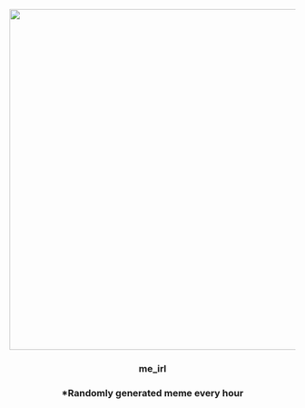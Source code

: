 <p align="center">
        <img src="https://i.redd.it/eh55tcnqhav91.jpg" width="600" height="600">
        </p>
        <h3 align="center">me_irl</h3>
        <h3 align="center">*Randomly generated meme every hour</h3>
    